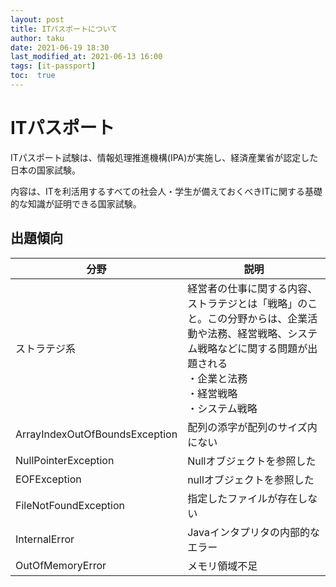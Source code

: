 ```yaml
---
layout: post
title: ITパスポートについて
author: taku
date: 2021-06-19 18:30
last_modified_at: 2021-06-13 16:00
tags: [it-passport]
toc:  true
---
```


# ITパスポート

ITパスポート試験は、情報処理推進機構(IPA)が実施し、経済産業省が認定した日本の国家試験。

内容は、ITを利活用するすべての社会人・学生が備えておくべきITに関する基礎的な知識が証明できる国家試験。

## 出題傾向

| 分野 | 説明 |
| ---- | ---- |
| ストラテジ系 | 経営者の仕事に関する内容、ストラテジとは「戦略」のこと。この分野からは、企業活動や法務、経営戦略、システム戦略などに関する問題が出題される<br>・企業と法務<br>・経営戦略<br>・システム戦略 |
| ArrayIndexOutOfBoundsException | 配列の添字が配列のサイズ内にない |
| NullPointerException | Nullオブジェクトを参照した |
| EOFException | nullオブジェクトを参照した |
| FileNotFoundException | 指定したファイルが存在しない |
| InternalError | Javaインタプリタの内部的なエラー |
| OutOfMemoryError | メモリ領域不足 |